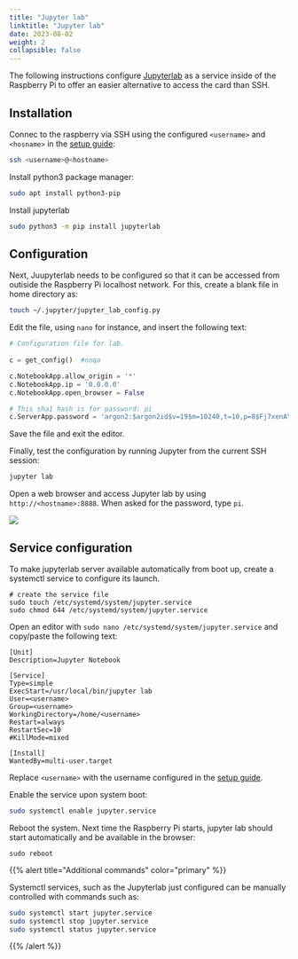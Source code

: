 ```yaml
---
title: "Jupyter lab"
linktitle: "Jupyter lab"
date: 2023-08-02
weight: 2
collapsible: false
---
```


The following instructions configure [Jupyterlab](https://jupyter.org/) as a service inside of the Raspberry Pi to offer an easier alternative to access the card than SSH.


## Installation

Connec to the raspberry via SSH using the configured `<username>` and `<hosname>` in the [setup guide](../rpi4_setup/):

```bash
ssh <username>@<hostname>
```

Install python3 package manager:

```bash
sudo apt install python3-pip
```

Install jupyterlab

```bash
sudo python3 -m pip install jupyterlab
```

## Configuration

Next, Juupyterlab needs to be configured so that it can be accessed from outiside the Raspberry Pi localhost network. For this, create a blank file in home directory as:

```bash
touch ~/.jupyter/jupyter_lab_config.py
```

Edit the file, using `nano` for instance, and insert the following text:

```python
# Configuration file for lab.
 
c = get_config()  #noqa

c.NotebookApp.allow_origin = '*'
c.NotebookApp.ip = '0.0.0.0'
c.NotebookApp.open_browser = False

# This sha1 hash is for password: pi
c.ServerApp.password = 'argon2:$argon2id$v=19$m=10240,t=10,p=8$Fj7xenAYBXANnbsHhLT2uw$mLeEHcj9AvNHRPa1oFRyI6jBsqFc2GzvPm8v00a31Ho'
```

Save the file and exit the editor.

Finally, test the configuration by running Jupyter from the current SSH session:

```bash
jupyter lab
```

Open a web browser and access Jupyter lab by using `http://<hostname>:8888`. When asked for the password, type `pi`.

![](launcher.png)


## Service configuration

To make jupyterlab server available automatically from boot up, create a systemctl service to configure its launch.

```
# create the service file
sudo touch /etc/systemd/system/jupyter.service
sudo chmod 644 /etc/systemd/system/jupyter.service
```

Open an editor with `sudo nano /etc/systemd/system/jupyter.service` and copy/paste the following text:

```
[Unit]
Description=Jupyter Notebook

[Service]
Type=simple
ExecStart=/usr/local/bin/jupyter lab
User=<username>
Group=<username>
WorkingDirectory=/home/<username>
Restart=always
RestartSec=10
#KillMode=mixed

[Install]
WantedBy=multi-user.target
```

Replace `<username>` with the username configured in the [setup guide](../rpi4_setup/).

Enable the service upon system boot:

```bash
sudo systemctl enable jupyter.service 
```

Reboot the system. Next time the Raspberry Pi starts, jupyter lab should start automatically and be available in the browser:

```
sudo reboot
```

{{% alert title="Additional commands" color="primary" %}}

Systemctl services, such as the Jupyterlab just configured can be manually controlled with commands such as:

```bash
sudo systemctl start jupyter.service 
sudo systemctl stop jupyter.service 
sudo systemctl status jupyter.service 
```
{{% /alert %}}
